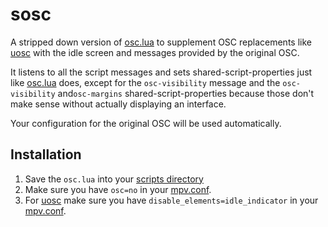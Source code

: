 # sosc

A stripped down version of [osc.lua](https://github.com/mpv-player/mpv/blob/master/player/lua/osc.lua) to supplement OSC replacements like [uosc](https://github.com/tomasklaen/uosc) with the idle screen and messages provided by the original OSC.

It listens to all the script messages and sets shared-script-properties just like [osc.lua](https://github.com/mpv-player/mpv/blob/master/player/lua/osc.lua) does, except for the `osc-visibility` message and the `osc-visibility` and`osc-margins` shared-script-properties because those don't make sense without actually displaying an interface.

Your configuration for the original OSC will be used automatically.

## Installation
1. Save the `osc.lua` into your [scripts directory](https://mpv.io/manual/stable/#script-location)
2. Make sure you have `osc=no` in your [mpv.conf](https://mpv.io/manual/stable/#configuration-files).
3. For [uosc](https://github.com/tomasklaen/uosc) make sure you have `disable_elements=idle_indicator` in your [mpv.conf](https://mpv.io/manual/stable/#configuration-files).
